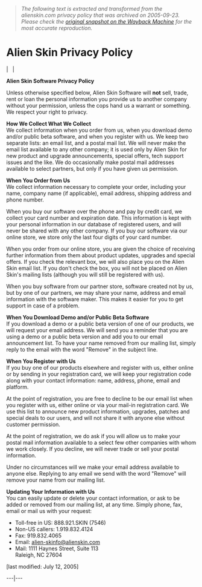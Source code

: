> *The following text is extracted and transformed from the alienskin.com privacy policy that was archived on 2005-09-23. Please check the [original snapshot on the Wayback Machine](https://web.archive.org/web/20050923131803id_/http%3A//www.alienskin.com/about_us/privacy.html) for the most accurate reproduction.*

# Alien Skin Privacy Policy

|   | 

**Alien Skin Software Privacy Policy**

Unless otherwise specified below, Alien Skin Software will **not** sell, trade, rent or loan the personal information you provide us to another company without your permission, unless the cops hand us a warrant or something. We respect your right to privacy. 

**How We Collect What We Collect**  
We collect information when you order from us, when you download demo and/or public beta software, and when you register with us. We keep two separate lists: an email list, and a postal mail list. We will never make the email list available to any other company; it is used only by Alien Skin for new product and upgrade announcements, special offers, tech support issues and the like. We do occasionally make postal mail addresses available to select partners, but only if you have given us permission. 

**When You Order from Us**  
We collect information necessary to complete your order, including your name, company name (if applicable), email address, shipping address and phone number. 

When you buy our software over the phone and pay by credit card, we collect your card number and expiration date. This information is kept with your personal information in our database of registered users, and will never be shared with any other company. If you buy our software via our online store, we store only the last four digits of your card number. 

When you order from our online store, you are given the choice of receiving further information from them about product updates, upgrades and special offers. If you check the relevant box, we will also place you on the Alien Skin email list. If you don't check the box, you will not be placed on Alien Skin's mailing lists (although you will still be registered with us). 

When you buy software from our partner store, software created not by us, but by one of our partners, we may share your name, address and email information with the software maker. This makes it easier for you to get support in case of a problem. 

**When You Download Demo and/or Public Beta Software**  
If you download a demo or a public beta version of one of our products, we will request your email address. We will send you a reminder that you are using a demo or a public beta version and add you to our email announcement list. To have your name removed from our mailing list, simply reply to the email with the word "Remove" in the subject line. 

**When You Register with Us**  
If you buy one of our products elsewhere and register with us, either online or by sending in your registration card, we will keep your registration code along with your contact information: name, address, phone, email and platform. 

At the point of registration, you are free to decline to be our email list when you register with us, either online or via your mail-in registration card. We use this list to announce new product information, upgrades, patches and special deals to our users, and will not share it with anyone else without customer permission. 

At the point of registration, we do ask if you will allow us to make your postal mail information available to a select few other companies with whom we work closely. If you decline, we will never trade or sell your postal information. 

Under no circumstances will we make your email address available to anyone else. Replying to any email we send with the word "Remove" will remove your name from our mailing list. 

**Updating Your Information with Us**  
You can easily update or delete your contact information, or ask to be added or removed from our mailing list, at any time. Simply phone, fax, email or mail us with your request: 

  * Toll-free in US: 888.921.SKIN (7546)
  * Non-US callers: 1.919.832.4124
  * Fax: 919.832.4065
  * Email: [alien-skinfo@alienskin.com](mailto:alien-skinfo@alienskin.com)
  * Mail: 1111 Haynes Street, Suite 113  
Raleigh, NC 27604

  


[last modified: July 12, 2005]   
  
---|---
